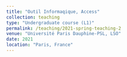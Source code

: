 ```yaml
---
title: "Outil Informaqique, Access"
collection: teaching
type: "Undergraduate course (L1)"
permalink: /teaching/2021-spring-teaching-2
venue: "Université Paris Dauphine-PSL, LSO"
date: 2021
location: "Paris, France"
---
```


